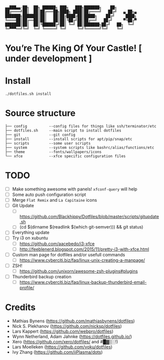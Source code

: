     ▄▄███▄▄·██╗  ██╗ ██████╗ ███╗   ███╗███████╗    ██╗         
    ██╔════╝██║  ██║██╔═══██╗████╗ ████║██╔════╝   ██╔╝   ▄ ██╗▄
    ███████╗███████║██║   ██║██╔████╔██║█████╗    ██╔╝     ████╗
    ╚════██║██╔══██║██║   ██║██║╚██╔╝██║██╔══╝   ██╔╝     ▀╚██╔▀
    ███████║██║  ██║╚██████╔╝██║ ╚═╝ ██║███████╗██╔╝   ██╗  ╚═╝ 
    ╚═▀▀▀══╝╚═╝  ╚═╝ ╚═════╝ ╚═╝     ╚═╝╚══════╝╚═╝    ╚═╝      

# You’re The King Of Your Castle! [ under development ]

# Install

    ./dotfiles.sh install

# Source structure

    ├── config          --config files for things like ssh/terminator/etc
    ├── dotfiles.sh     --main script to install dotfiles
    ├── git             --git config
    ├── install         --install scripts for apt/pip/snap/etc
    ├── scripts         --some user scripts
    ├── system          --system scripts like bashrc/alias/functions/etc
    ├── theme           --fonts/wallpapers/icons
    └── xfce            --xfce specific configuration files

# TODO

- [ ] Make something awesome with panels! `xfconf-query` will help
- [ ] Some auto push configuration script
- [ ] Merge `Flat Remix` and `La Capitaine` icons
- [ ] Git Update
  - [ ] <https://github.com/Blackhippy/Dotfiles/blob/master/scripts/gitupdate.sh>
  - [ ] (cd $(dirname $(readlink $(which git-semver))) && git status)
- [ ] Everything update
- [ ] Try i3 on xubuntu
  - [ ] <https://github.com/aacebedo/i3-xfce>
  - [ ] <http://feeblenerd.blogspot.com/2015/11/pretty-i3-with-xfce.html>
- [ ] Custom man page for dotfiles and/or usefull commands
  - [ ] <https://www.cyberciti.biz/faq/linux-unix-creating-a-manpage/>
- [ ] ZSH!
  - [ ] https://github.com/unixorn/awesome-zsh-plugins#plugins
- [ ] Thunderbird backup creation
  - [ ] https://www.cyberciti.biz/faq/linux-backup-thunderbird-email-profile/

# Credits

- Mathias Bynens (https://github.com/mathiasbynens/dotfiles)
- Nick S. Plekhanov (https://github.com/nicksp/dotfiles)
- Lars Kappert (https://github.com/webpro/dotfiles)
- Wynn Netherland, Adam Jahnke (https://dotfiles.github.io/)
- Xero (https://github.com/xero/dotfiles/ and #█▓▒░!)
- Lars Moelleken (https://github.com/voku/dotfiles)
- Ivy Zhang (https://github.com/iiPlasma/dots)